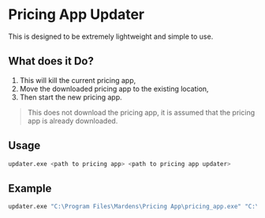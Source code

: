 ﻿# Pricing App Updater
This is designed to be extremely lightweight and simple to use.   
## What does it Do?
1. This will kill the current pricing app,  
2. Move the downloaded pricing app to the existing location,  
3. Then start the new pricing app.  
>This does not download the pricing app, it is assumed that the pricing app is already downloaded.
## Usage
```bash
updater.exe <path to pricing app> <path to pricing app updater>
```
## Example
```bash
updater.exe "C:\Program Files\Mardens\Pricing App\pricing_app.exe" "C:\Users\user\tmp\mardens\updater.exe"
```
